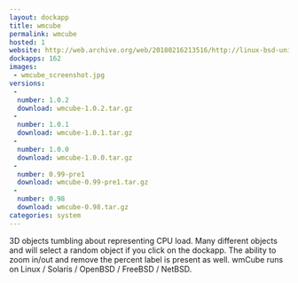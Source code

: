 ```yaml
---
layout: dockapp
title: wmcube
permalink: wmcube
hosted: 1
website: http://web.archive.org/web/20180216213516/http://linux-bsd-unix.strefa.pl:80/index.en.html
dockapps: 162
images:
 - wmcube_screenshot.jpg
versions:
 -
  number: 1.0.2
  download: wmcube-1.0.2.tar.gz
 -
  number: 1.0.1
  download: wmcube-1.0.1.tar.gz
 -
  number: 1.0.0
  download: wmcube-1.0.0.tar.gz
 -
  number: 0.99-pre1
  download: wmcube-0.99-pre1.tar.gz
 -
  number: 0.98
  download: wmcube-0.98.tar.gz
categories: system
---
```

3D objects tumbling about representing CPU load. Many different objects and
will select a random object if you click on the dockapp. The ability to zoom
in/out and remove the percent label is present as well. wmCube runs on Linux /
Solaris / OpenBSD / FreeBSD / NetBSD.
